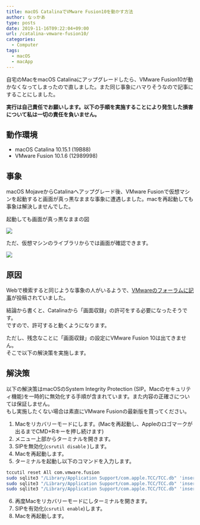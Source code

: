 ```yaml
---
title: macOS CatalinaでVMware Fusion10を動かす方法
author: なっかあ
type: posts
date: 2019-11-16T09:22:04+09:00
url: /catalina-vmware-fusion10/
categories:
  - Computer
tags:
  - macOS
  - macApp
---
```

 

自宅のMacをmacOS Catalinaにアップグレードしたら、VMware Fusion10が動かなくなってしまったので直しました。また同じ事象にハマりそうなので記事にすることにしました。

**実行は自己責任でお願いします。以下の手順を実施することにより発生した損害について私は一切の責任を負いません。**

## 動作環境

  * macOS Catalina 10.15.1 (19B88)
  * VMware Fusion 10.1.6 (12989998)

## 事象

macOS MojaveからCatalinaへアップグレード後、VMware Fusionで仮想マシンを起動すると画面が真っ黒なままな事象に遭遇しました。macを再起動しても事象は解決しませんでした。

起動しても画面が真っ黒なままの図

![](/img/wp/20191116-mac2-1024x827.png)

ただ、仮想マシンのライブラリからでは画面が確認できます。

![](/img/wp/20191116-mac-1024x697.png)

## 原因

Webで検索すると同じような事象の人がいるようで、[VMwareのフォーラムに記事](https://communities.vmware.com/thread/611933?start=15&tstart=0https://communities.vmware.com/thread/611933?start=15&tstart=0)が投稿されていました。

結論から書くと、Catalinaから「画面収録」の許可をする必要になったそうです。  
ですので、許可すると動くようになります。

ただし、残念なことに「画面収録」の設定にVMware Fusion 10は出てきません。  
そこで以下の解決策を実施します。

## 解決策

以下の解決策はmacOSのSystem Integrity Protection (SIP。Macのセキュリティ機能)を一時的に無効化する手順が含まれています。また内容の正確さについては保証しません。  
もし実施したくない場合は素直にVMware Fusionの最新版を買ってください。

1. Macをリカバリーモードにします。(Macを再起動し、Appleのロゴマークが出るまでCMD+Rキーを押し続けます)
2. メニュー上部からターミナルを開きます。
3. SIPを無効化(`csrutil disable` )します。
4. Macを再起動します。
5. ターミナルを起動し以下のコマンドを入力します。
```bash
tccutil reset All com.vmware.fusion
sudo sqlite3 "/Library/Application Support/com.apple.TCC/TCC.db" 'insert into access values ("kTCCServiceScreenCapture", "com.vmware.fusion", 0, 1, 1, "", "", "", "UNUSED", "", 0,1565595574)'
sudo sqlite3 "/Library/Application Support/com.apple.TCC/TCC.db" 'insert into access values ("kTCCServiceListenEvent", "com.vmware.fusion", 0, 1, 1, "", "", "", "UNUSED", "", 0,1565595574)'
sudo sqlite3 "/Library/Application Support/com.apple.TCC/TCC.db" 'insert into access values ("kTCCServicePostEvent", "com.vmware.fusion", 0, 1, 1, "", "", "", "UNUSED", "", 0,1565595574)'
```
6. 再度Macをリカバリーモードにしターミナルを開きます。
7. SIPを有効化(`csrutil enable`)します。
8. Macを再起動します。

